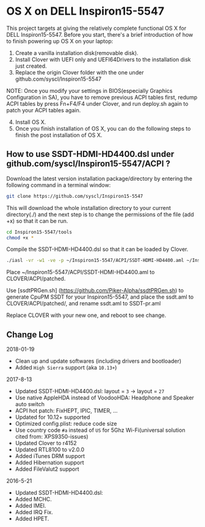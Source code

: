 OS X on DELL Inspiron15-5547
============================


This project targets at giving the relatively complete functional OS X for DELL Inspiron15-5547. Before you start, there's a brief introduction of how to finish powering up OS X on your laptop:

1. Create a vanilla installation disk(removable disk).
2. Install Clover with UEFI only and UEFI64Drivers to the installation disk just created. 
3. Replace the origin Clover folder with the one under github.com/syscl/Inspiron15-5547

NOTE: Once you modify your settings in BIOS(especially Graphics Configuration in SA), you have to remove previous ACPI tables first, redump ACPI tables by press Fn+F4/F4 under Clover, and run deploy.sh again to patch your ACPI tables again.

4. Install OS X.
5. Once you finish installation of OS X, you can do the following steps to finish the post installation of OS X.

How to use SSDT-HDMI-HD4400.dsl under github.com/syscl/Inspiron15-5547/ACPI ?
----------------

Download the latest version installation package/directory by entering the following command in a terminal window:

```sh
git clone https://github.com/syscl/Inspiron15-5547
```
This will download the whole installation directory to your current directory(./) and the next step is to change the permissions of the file (add +x) so that it can be run.

```sh
cd Inspiron15-5547/tools
chmod +x *
```
Compile the SSDT-HDMI-HD4400.dsl so that it can be loaded by Clover.

```sh
./iasl -vr -w1 -ve -p ~/Inspiron15-5547/ACPI/SSDT-HDMI-HD4400.aml ~/Inspiron15-5547/ACPI/SSDT-HDMI-HD4400.dsl
```

Place ~/Inspiron15-5547/ACPI/SSDT-HDMI-HD4400.aml to CLOVER/ACPI/patched. 

Use [ssdtPRGen.sh] (https://github.com/Piker-Alpha/ssdtPRGen.sh) to generate CpuPM SSDT for your Inspiron15-5547, and place the ssdt.aml to CLOVER/ACPI/patched/, and rename ssdt.aml to SSDT-pr.aml

Replace CLOVER with your new one, and reboot to see change.

Change Log
----------------
2018-01-19
- Clean up and update softwares (including drivers and bootloader)
- Added ```High Sierra``` support (aka ```10.13+```)

2017-8-13

- Updated SSDT-HDMI-HD4400.dsl: layout = ```3``` -> layout = ```27```
- Use native AppleHDA instead of VoodooHDA: Headphone and Speaker auto switch
- ACPI hot patch: FixHEPT, IPIC, TIMER, ...
- Updated for 10.12+ supported
- Optimized config.plist: reduce code size
- Use country code ```#a``` instead of ```US``` for 5Ghz Wi-Fi(universal solution cited from: XPS9350-issues)
- Updated Clover to r4152
- Updated RTL8100 to v2.0.0
- Added iTunes DRM support
- Added Hibernation support
- Added FileValut2 support

2016-5-21

- Updated SSDT-HDMI-HD4400.dsl:
- Added MCHC.
- Added IMEI.
- Added IRQ Fix.
- Added HPET.

